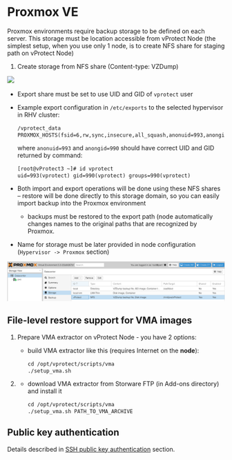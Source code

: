 # Proxmox VE

Proxmox environments require backup storage to be defined on each server. This storage must be location accessible from vProtect Node \(the simplest setup, when you use only 1 node, is to create NFS share for staging path on vProtect Node\)

1. Create storage from NFS share \(Content-type: VZDump\)

![](../../../.gitbook/assets/containers-proxmox-ve-nfs-share.jpg)

* Export share must be set to use UID and GID of `vprotect` user
* Example export configuration in `/etc/exports` to the selected hypervisor in RHV cluster:

  ```text
  /vprotect_data    PROXMOX_HOSTS(fsid=6,rw,sync,insecure,all_squash,anonuid=993,anongid=990)
  ```

  where `anonuid=993` and `anongid=990` should have correct UID and GID returned by command:

  ```text
  [root@vProtect3 ~]# id vprotect
  uid=993(vprotect) gid=990(vprotect) groups=990(vprotect)
  ```

* Both import and export operations will be done using these NFS shares – restore will be done directly to this storage domain, so you can easily import backup into the Proxmox environment
  * backups must be restored to the export path \(node automatically changes names to the original paths that are recognized by Proxmox.
* Name for storage must be later provided in node configuration \(`Hypervisor -> Proxmox` section\)

![](../../../.gitbook/assets/containers-proxmox-ve-storage%20%283%29%20%282%29%20%281%29.jpg)

## File-level restore support for VMA images

1. Prepare VMA extractor on vProtect Node - you have 2 options:
   * build VMA extractor like this \(requires Internet on the **node**\):

     ```text
     cd /opt/vprotect/scripts/vma
     ./setup_vma.sh
     ```
2. * download VMA extractor from Storware FTP \(in Add-ons directory\) and install it

     ```text
     cd /opt/vprotect/scripts/vma
     ./setup_vma.sh PATH_TO_VMA_ARCHIVE
     ```

## Public key authentication

Details described in [SSH public key authentication](../../common-tasks/ssh-public-key-authentication.md) section.

